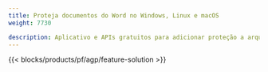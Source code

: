 ```yaml
---
title: Proteja documentos do Word no Windows, Linux e macOS 
weight: 7730

description: Aplicativo e APIs gratuitos para adicionar proteção a arquivos DOC, DOCX ou ODT
---
```


{{< blocks/products/pf/agp/feature-solution >}} 

